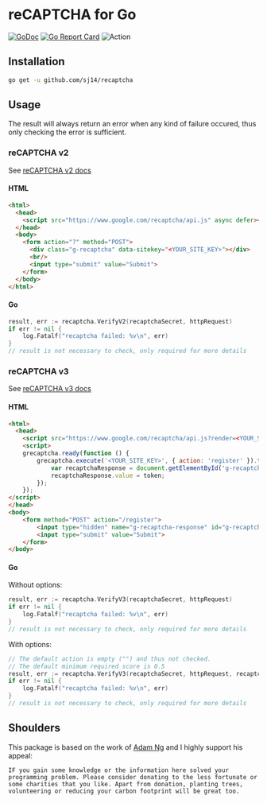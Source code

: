 # reCAPTCHA for Go

[![GoDoc](https://godoc.org/github.com/sj14/recaptcha?status.png)](https://pkg.go.dev/github.com/sj14/recaptcha?tab=doc)
[![Go Report Card](https://goreportcard.com/badge/github.com/sj14/recaptcha)](https://goreportcard.com/report/github.com/sj14/recaptcha)
![Action](https://github.com/sj14/recaptcha/workflows/Go/badge.svg)

## Installation

```bash
go get -u github.com/sj14/recaptcha
```

## Usage

The result will always return an error when any kind of failure occured, thus only checking the error is sufficient.

### reCAPTCHA v2

See [reCAPTCHA v2 docs](https://developers.google.com/recaptcha/docs/display)

#### HTML

```html
<html>
  <head>
    <script src="https://www.google.com/recaptcha/api.js" async defer></script>
  </head>
  <body>
    <form action="?" method="POST">
      <div class="g-recaptcha" data-sitekey="<YOUR_SITE_KEY>"></div>
      <br/>
      <input type="submit" value="Submit">
    </form>
  </body>
</html>
```

#### Go

```go
result, err := recaptcha.VerifyV2(recaptchaSecret, httpRequest)
if err != nil {
    log.Fatalf("recaptcha failed: %v\n", err)
}
// result is not necessary to check, only required for more details
```

### reCAPTCHA v3

See [reCAPTCHA v3 docs](https://developers.google.com/recaptcha/docs/v3)

#### HTML

```html
<html>
  <head>
    <script src="https://www.google.com/recaptcha/api.js?render=<YOUR_SITE_KEY>"></script>
    <script>
    grecaptcha.ready(function () {
        grecaptcha.execute('<YOUR_SITE_KEY>', { action: 'register' }).then(function (token) {
            var recaptchaResponse = document.getElementById('g-recaptcha-response');
            recaptchaResponse.value = token;
        });
    });
</script>
</head>
<body>
    <form method="POST" action="/register">
        <input type="hidden" name="g-recaptcha-response" id="g-recaptcha-response">
        <input type="submit" value="Submit">
    </form>
</body>

```

#### Go

Without options:

```go
result, err := recaptcha.VerifyV3(recaptchaSecret, httpRequest)
if err != nil {
    log.Fatalf("recaptcha failed: %v\n", err)
}
// result is not necessary to check, only required for more details
```

With options:

```go
// The default action is empty ("") and thus not checked.
// The default minimum required score is 0.5
result, err := recaptcha.VerifyV3(recaptchaSecret, httpRequest, recaptcha.Action("register"), recaptcha.MinScore(0.7))
if err != nil {
    log.Fatalf("recaptcha failed: %v\n", err)
}
// result is not necessary to check, only required for more details
```

## Shoulders

This package is based on the work of [Adam Ng](https://www.socketloop.com/tutorials/golang-recaptcha-example) and I highly support his appeal:

```text
IF you gain some knowledge or the information here solved your programming problem. Please consider donating to the less fortunate or some charities that you like. Apart from donation, planting trees, volunteering or reducing your carbon footprint will be great too.
```
